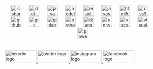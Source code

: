 <h1 align="center"></h1>

###

<br clear="both">

<div align="center">
</div>

###

<div align="center">
  <img src="https://skillicons.dev/icons?i=cs" height="34" alt="csharp logo"  />
  <img width="17" />
  <img src="https://skillicons.dev/icons?i=dotnet" height="34" alt="dot-net logo"  />
  <img width="17" />
  <img src="https://skillicons.dev/icons?i=java" height="34" alt="java logo"  />
  <img width="17" />
  <img src="https://skillicons.dev/icons?i=nodejs" height="34" alt="nodejs logo"  />
  <img width="17" />
  <img src="https://cdn.simpleicons.org/react/61DAFB" height="34" alt="react logo"  />
  <img width="17" />
  <img src="https://skillicons.dev/icons?i=js" height="34" alt="javascript logo"  />
  <img width="17" />
  <img src="https://skillicons.dev/icons?i=html" height="34" alt="html5 logo"  />
  <img width="17" />
  <img src="https://skillicons.dev/icons?i=css" height="34" alt="css3 logo"  />
  <img width="17" />
  <img src="https://skillicons.dev/icons?i=github" height="34" alt="github logo"  />
  <img width="17" />
  <img src="https://skillicons.dev/icons?i=git" height="34" alt="git logo"  />
  <img width="17" />
  <img src="https://skillicons.dev/icons?i=gitlab" height="34" alt="gitlab logo"  />
  <img width="17" />
  <img src="https://cdn.simpleicons.org/python/3776AB" height="34" alt="python logo"  />
  <img width="17" />
  <img src="https://skillicons.dev/icons?i=django" height="34" alt="django logo"  />
  <img width="17" />
  <img src="https://cdn.simpleicons.org/unity/FFFFFF" height="34" alt="unity logo"  />
  <img width="17" />
  <img src="https://cdn.simpleicons.org/visualstudiocode/007ACC" height="34" alt="vscode logo"  />
  <img width="17" />
  <img src="https://cdn.simpleicons.org/visualstudio/5C2D91" height="34" alt="visualstudio logo"  />
  <img width="17" />
  <img src="https://cdn.simpleicons.org/powershell/5391FE" height="34" alt="powershell logo"  />
</div>

###

<br clear="both">

<div align="left">
  <a href="https://www.linkedin.com/in/muradovtahmaz/" target="_blank">
    <img src="https://raw.githubusercontent.com/maurodesouza/profile-readme-generator/master/src/assets/icons/social/linkedin/default.svg" width="102" height="41" alt="linkedin logo"  />
  </a>
  <a href="https://twitter.com/muradoff_code" target="_blank">
    <img src="https://raw.githubusercontent.com/maurodesouza/profile-readme-generator/master/src/assets/icons/social/twitter/default.svg" width="102" height="41" alt="twitter logo"  />
  </a>
  <a href="https://www.instagram.com/muradovtahmaz/" target="_blank">
    <img src="https://raw.githubusercontent.com/maurodesouza/profile-readme-generator/master/src/assets/icons/social/instagram/default.svg" width="102" height="41" alt="instagram logo"  />
  </a>
  <a href="https://www.facebook.com/muradovtahmaz/" target="_blank">
    <img src="https://raw.githubusercontent.com/maurodesouza/profile-readme-generator/master/src/assets/icons/social/facebook/default.svg" width="102" height="41" alt="facebook logo"  />
  </a>
</div>

###
